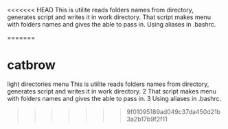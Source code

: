<<<<<<< HEAD
This is utilite reads folders names from directory, generates script and writes it in work directory.
That script makes menu with folders names and gives  the able to pass in.
Using aliases in .bashrc.

=======
# catbrow
light directories menu
 This is utilite reads folders names from directory, generates script and writes it in work directory.
 2 That script makes menu with folders names and gives  the able to pass in.
 3 Using aliases in .bashrc.
>>>>>>> 9f01095189ad049c37da450d21b3a2b17b9f2f11
